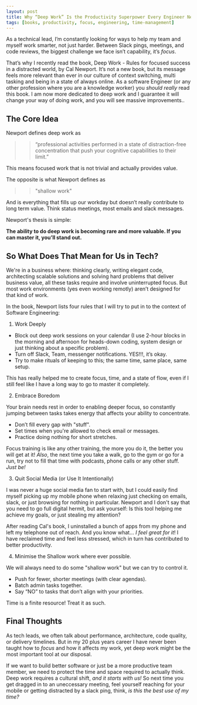 ```yaml
---
layout: post
title: Why “Deep Work” Is the Productivity Superpower Every Engineer Needs 
tags: [books, productivity, focus, engineering, time-management]
---
```


As a technical lead, I’m constantly looking for ways to help my team and myself work smarter, not just harder. Between Slack pings, meetings, and code reviews, the biggest challenge we face isn’t capability, it’s *focus*.

That’s why I recently read the book, Deep Work - Rules for focused success in a distracted world, by Cal Newport. It’s not a new book, but its message feels more relevant than ever in our culture of context switching, multi tasking and being in a state of always online. As a software Engineer (or any other profession where you are a knowledge worker) you *should really* read this book. I am now more dedicated to deep work and I guarantee it will change your way of doing work, and you will see massive improvements..

## The Core Idea

Newport defines deep work as 
>>“professional activities performed in a state of distraction-free concentration that push your cognitive capabilities to their limit.” 

This means focused work that is not trivial and actually provides value.

The opposite is what Newport defines as 
>>"shallow work" 

And is everything that fills up our workday but doesn’t really contribute to long term value. Think status meetings, most emails and slack messages.

Newport's thesis is simple:

**The ability to do deep work is becoming rare and more valuable. If you can master it, you’ll stand out.**

## So What Does That Mean for Us in Tech?

We're in a business where: thinking clearly, writing elegant code, architecting scalable solutions and solving hard problems that deliver business value, all these tasks require and involve uninterrupted focus. But most work environments (yes even working remotly) aren’t designed for that kind of work.

In the book, Newport lists four rules that I will try to put in to the context of Software Engineering:

1. Work Deeply

* Block out deep work sessions on your calendar (I use 2-hour blocks in the morning and afternoon for heads-down coding, system design or just thinking about a specific problem).
* Turn off Slack, Team, messenger notifications. YES!!!, it’s okay.
* Try to make rituals of keeping to this; the same time, same place, same setup.

This has really helped me to create focus, time, and a state of flow, even if I still feel like I have a long way to go to master it completely.

2. Embrace Boredom

Your brain needs rest in order to enabling deeper focus, so constantly jumping between tasks takes energy that affects your ability to concentrate.

   * Don’t fill every gap with "stuff".
   * Set times when you're allowed to check email or messages.
   * Practice doing nothing for short stretches.

Focus training is like any other training, the more you do it, the better you will get at it! *Also*, the next time you take a walk, go to the gym or go for a run, try not to fill that time with podcasts, phone calls or any other stuff. *Just be!*

3. Quit Social Media (or Use It Intentionally)

I was never a huge social media fan to start with, but I could easily find myself picking up my mobile phone when relaxing just checking on emails, slack, or just browsing for nothing in particular. Newport and I don't say that you need to go full digital hermit, but ask yourself: Is this tool helping me achieve my goals, or just stealing my attention?

After reading Cal's book, I uninstalled a bunch of apps from my phone and left my telephone out of reach. And you know what... *I feel great for it*! I have reclaimed time and feel less stressed, which in turn has contributed to better productivity.

4. Minimise the Shallow work where ever possible.

We will always need to do some "shallow work" but we can try to control it.

* Push for fewer, shorter meetings (with clear agendas).
* Batch admin tasks together.
* Say “NO” to tasks that don’t align with your priorities.

Time is a finite resource! Treat it as such. 

## Final Thoughts

As tech leads, we often talk about performance, architecture, code quality, or delivery timelines. But in my 20 plus years career I have never been taught how to *focus* and how it affects my work, yet deep work might be the most important tool at our disposal.

If we want to build better software or just be a more productive team member, we need to protect the time and space required to actually think. Deep work requires a cultural shift, *and it starts with us!* So next time you get dragged in to an uneccessary meeting, feel yourself reaching for your mobile or getting distracted by a slack ping, think, *is this the best use of my time?* 
